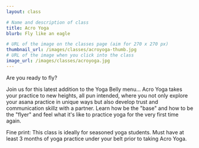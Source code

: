 ```yaml
---
layout: class

# Name and description of class
title: Acro Yoga
blurb: Fly like an eagle

# URL of the image on the classes page (aim for 270 x 270 px)
thumbnail_url: /images/classes/acroyoga-thumb.jpg
# URL of the image when you click into the class
image_url: /images/classes/acroyoga.jpg
---
```


Are you ready to fly?

Join us for this latest addition to the Yoga Belly menu... Acro Yoga takes your practice to new heights, all pun intended, where you not only explore your asana practice in unique ways but also develop trust and communication skillz with a partner. Learn how be the "base" and how to be the "flyer" and feel what it's like to practice yoga for the very first time again.

Fine print: This class is ideally for seasoned yoga students. Must have at least 3 months of yoga practice under your belt prior to taking Acro Yoga.

